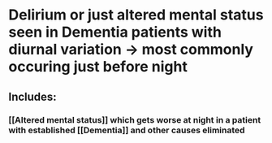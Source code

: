 # Delirium or just altered mental status seen in Dementia patients with diurnal variation   -> most commonly occuring just before night 
## Includes:
### [[Altered mental status]] which gets worse at night in a patient with established [[Dementia]] and other causes eliminated